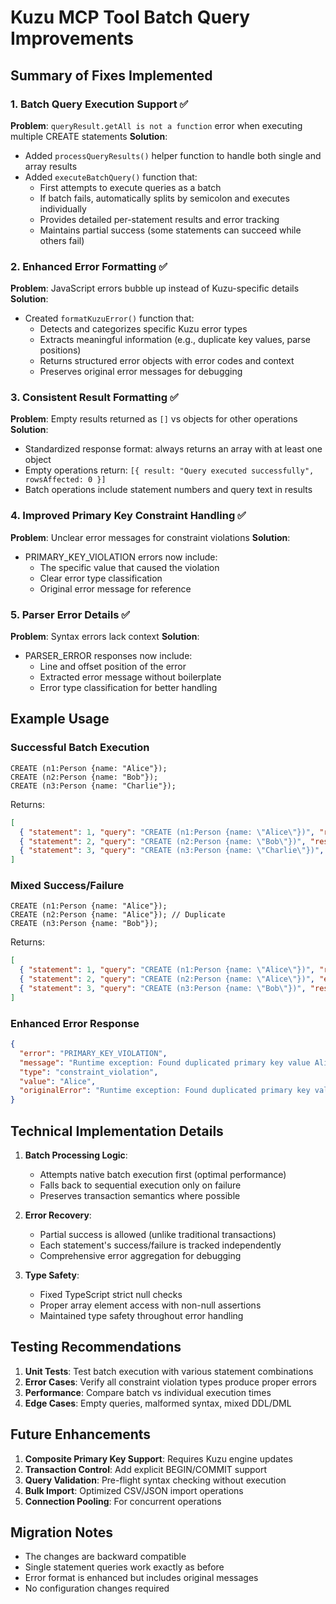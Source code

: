# Kuzu MCP Tool Batch Query Improvements

## Summary of Fixes Implemented

### 1. Batch Query Execution Support ✅
**Problem**: `queryResult.getAll is not a function` error when executing multiple CREATE statements
**Solution**: 
- Added `processQueryResults()` helper function to handle both single and array results
- Added `executeBatchQuery()` function that:
  - First attempts to execute queries as a batch
  - If batch fails, automatically splits by semicolon and executes individually
  - Provides detailed per-statement results and error tracking
  - Maintains partial success (some statements can succeed while others fail)

### 2. Enhanced Error Formatting ✅
**Problem**: JavaScript errors bubble up instead of Kuzu-specific details
**Solution**:
- Created `formatKuzuError()` function that:
  - Detects and categorizes specific Kuzu error types
  - Extracts meaningful information (e.g., duplicate key values, parse positions)
  - Returns structured error objects with error codes and context
  - Preserves original error messages for debugging

### 3. Consistent Result Formatting ✅
**Problem**: Empty results returned as `[]` vs objects for other operations
**Solution**:
- Standardized response format: always returns an array with at least one object
- Empty operations return: `[{ result: "Query executed successfully", rowsAffected: 0 }]`
- Batch operations include statement numbers and query text in results

### 4. Improved Primary Key Constraint Handling ✅
**Problem**: Unclear error messages for constraint violations
**Solution**:
- PRIMARY_KEY_VIOLATION errors now include:
  - The specific value that caused the violation
  - Clear error type classification
  - Original error message for reference

### 5. Parser Error Details ✅
**Problem**: Syntax errors lack context
**Solution**:
- PARSER_ERROR responses now include:
  - Line and offset position of the error
  - Extracted error message without boilerplate
  - Error type classification for better handling

## Example Usage

### Successful Batch Execution
```cypher
CREATE (n1:Person {name: "Alice"});
CREATE (n2:Person {name: "Bob"});
CREATE (n3:Person {name: "Charlie"});
```
Returns:
```json
[
  { "statement": 1, "query": "CREATE (n1:Person {name: \"Alice\"})", "result": "Success", "rowsAffected": 0 },
  { "statement": 2, "query": "CREATE (n2:Person {name: \"Bob\"})", "result": "Success", "rowsAffected": 0 },
  { "statement": 3, "query": "CREATE (n3:Person {name: \"Charlie\"})", "result": "Success", "rowsAffected": 0 }
]
```

### Mixed Success/Failure
```cypher
CREATE (n1:Person {name: "Alice"});
CREATE (n2:Person {name: "Alice"}); // Duplicate
CREATE (n3:Person {name: "Bob"});
```
Returns:
```json
[
  { "statement": 1, "query": "CREATE (n1:Person {name: \"Alice\"})", "result": "Success", "rowsAffected": 0 },
  { "statement": 2, "query": "CREATE (n2:Person {name: \"Alice\"})", "error": "Found duplicated primary key value Alice" },
  { "statement": 3, "query": "CREATE (n3:Person {name: \"Bob\"})", "result": "Success", "rowsAffected": 0 }
]
```

### Enhanced Error Response
```json
{
  "error": "PRIMARY_KEY_VIOLATION",
  "message": "Runtime exception: Found duplicated primary key value Alice, which violates the uniqueness constraint",
  "type": "constraint_violation",
  "value": "Alice",
  "originalError": "Runtime exception: Found duplicated primary key value Alice..."
}
```

## Technical Implementation Details

1. **Batch Processing Logic**:
   - Attempts native batch execution first (optimal performance)
   - Falls back to sequential execution only on failure
   - Preserves transaction semantics where possible

2. **Error Recovery**:
   - Partial success is allowed (unlike traditional transactions)
   - Each statement's success/failure is tracked independently
   - Comprehensive error aggregation for debugging

3. **Type Safety**:
   - Fixed TypeScript strict null checks
   - Proper array element access with non-null assertions
   - Maintained type safety throughout error handling

## Testing Recommendations

1. **Unit Tests**: Test batch execution with various statement combinations
2. **Error Cases**: Verify all constraint violation types produce proper errors
3. **Performance**: Compare batch vs individual execution times
4. **Edge Cases**: Empty queries, malformed syntax, mixed DDL/DML

## Future Enhancements

1. **Composite Primary Key Support**: Requires Kuzu engine updates
2. **Transaction Control**: Add explicit BEGIN/COMMIT support
3. **Query Validation**: Pre-flight syntax checking without execution
4. **Bulk Import**: Optimized CSV/JSON import operations
5. **Connection Pooling**: For concurrent operations

## Migration Notes

- The changes are backward compatible
- Single statement queries work exactly as before
- Error format is enhanced but includes original messages
- No configuration changes required